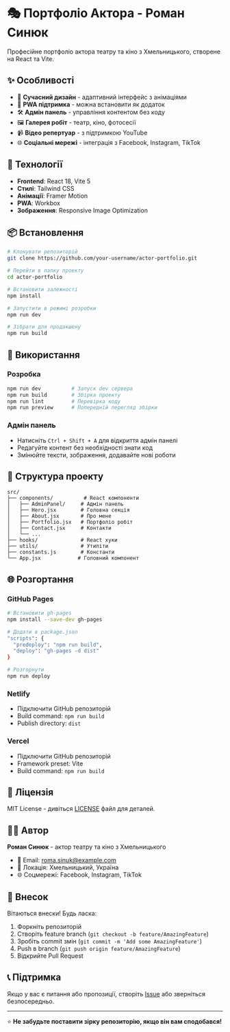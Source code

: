 # 🎭 Портфоліо Актора - Роман Синюк

Професійне портфоліо актора театру та кіно з Хмельницького, створене на React та Vite.

## ✨ Особливості

- 🎨 **Сучасний дизайн** - адаптивний інтерфейс з анімаціями
- 📱 **PWA підтримка** - можна встановити як додаток
- 🛠️ **Адмін панель** - управління контентом без коду
- 🖼️ **Галерея робіт** - театр, кіно, фотосесії
- 📹 **Відео репертуар** - з підтримкою YouTube
- 🌐 **Соціальні мережі** - інтеграція з Facebook, Instagram, TikTok

## 🚀 Технології

- **Frontend**: React 18, Vite 5
- **Стилі**: Tailwind CSS
- **Анімації**: Framer Motion
- **PWA**: Workbox
- **Зображення**: Responsive Image Optimization

## 📦 Встановлення

   ```bash
# Клонувати репозиторій
git clone https://github.com/your-username/actor-portfolio.git

# Перейти в папку проекту
cd actor-portfolio

# Встановити залежності
   npm install

# Запустити в режимі розробки
npm run dev

# Зібрати для продакшену
npm run build
```

## 🎯 Використання

### Розробка
   ```bash
npm run dev          # Запуск dev сервера
npm run build        # Збірка проекту
npm run lint         # Перевірка коду
npm run preview      # Попередній перегляд збірки
```

### Адмін панель
- Натисніть `Ctrl + Shift + A` для відкриття адмін панелі
- Редагуйте контент без необхідності знати код
- Змінюйте тексти, зображення, додавайте нові роботи

## 📁 Структура проекту

```
src/
├── components/          # React компоненти
│   ├── AdminPanel/     # Адмін панель
│   ├── Hero.jsx        # Головна секція
│   ├── About.jsx       # Про мене
│   ├── Portfolio.jsx   # Портфоліо робіт
│   ├── Contact.jsx     # Контакти
│   └── ...
├── hooks/              # React хуки
├── utils/              # Утиліти
├── constants.js        # Константи
└── App.jsx            # Головний компонент
```

## 🌐 Розгортання

### GitHub Pages
```bash
# Встановити gh-pages
npm install --save-dev gh-pages

# Додати в package.json
"scripts": {
  "predeploy": "npm run build",
  "deploy": "gh-pages -d dist"
}

# Розгорнути
npm run deploy
```

### Netlify
- Підключити GitHub репозиторій
- Build command: `npm run build`
- Publish directory: `dist`

### Vercel
- Підключити GitHub репозиторій
- Framework preset: Vite
- Build command: `npm run build`

## 📝 Ліцензія

MIT License - дивіться [LICENSE](LICENSE) файл для деталей.

## 👨‍💻 Автор

**Роман Синюк** - актор театру та кіно з Хмельницького

- 📧 Email: roma.sinuk@example.com
- 📍 Локація: Хмельницький, Україна
- 🌐 Соцмережі: Facebook, Instagram, TikTok

## 🤝 Внесок

Вітаються внески! Будь ласка:

1. Форкніть репозиторій
2. Створіть feature branch (`git checkout -b feature/AmazingFeature`)
3. Зробіть commit змін (`git commit -m 'Add some AmazingFeature'`)
4. Push в branch (`git push origin feature/AmazingFeature`)
5. Відкрийте Pull Request

## 📞 Підтримка

Якщо у вас є питання або пропозиції, створіть [Issue](https://github.com/your-username/actor-portfolio/issues) або зверніться безпосередньо.

---

⭐ **Не забудьте поставити зірку репозиторію, якщо він вам сподобався!**
